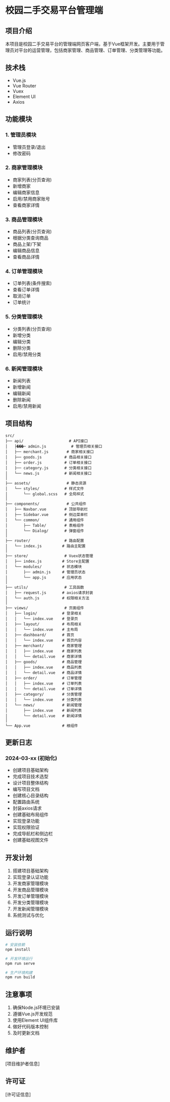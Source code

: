 # 校园二手交易平台管理端

## 项目介绍
本项目是校园二手交易平台的管理端网页客户端，基于Vue框架开发。主要用于管理员对平台的运营管理，包括商家管理、商品管理、订单管理、分类管理等功能。

## 技术栈
- Vue.js
- Vue Router
- Vuex 
- Element UI
- Axios

## 功能模块
### 1. 管理员模块
- 管理员登录/退出
- 修改密码

### 2. 商家管理模块
- 商家列表(分页查询)
- 新增商家
- 编辑商家信息
- 启用/禁用商家账号
- 查看商家详情

### 3. 商品管理模块
- 商品列表(分页查询)
- 根据分类查询商品
- 商品上架/下架
- 编辑商品信息
- 查看商品详情

### 4. 订单管理模块
- 订单列表(条件搜索)
- 查看订单详情
- 取消订单
- 订单统计

### 5. 分类管理模块
- 分类列表(分页查询)
- 新增分类
- 编辑分类
- 删除分类
- 启用/禁用分类

### 6. 新闻管理模块
- 新闻列表
- 新增新闻
- 编辑新闻
- 删除新闻
- 启用/禁用新闻

## 项目结构
```
src/
├── api/                    # API接口
│   ├���─ admin.js           # 管理员相关接口
│   ├── merchant.js        # 商家相关接口
│   ├── goods.js          # 商品相关接口
│   ├── order.js          # 订单相关接口
│   ├── category.js       # 分类相关接口
│   └── news.js           # 新闻相关接口
│
├── assets/                # 静态资源
│   └── styles/           # 样式文件
│       └── global.scss   # 全局样式
│
├── components/            # 公共组件
│   ├── Navbar.vue        # 顶部导航栏
│   ├── Sidebar.vue       # 侧边菜单栏
│   └── common/           # 通用组件
│       ├── Table/        # 表格组件
│       └── Dialog/       # 弹窗组件
│
├── router/               # 路由配置
│   └── index.js         # 路由主配置
│
├── store/                # Vuex状态管理
│   ├── index.js         # Store主配置
│   └── modules/         # 状态模块
│       ├── admin.js     # 管理员状态
│       └── app.js       # 应用状态
│
├── utils/                # 工具函数
│   ├── request.js       # axios请求封装
│   └── auth.js          # 权限相关方法
│
├── views/                # 页面组件
│   ├── login/           # 登录相关
│   │   └── index.vue    # 登录页
│   ├── layout/          # 布局相关
│   │   └── index.vue    # 主布局
│   ├── dashboard/       # 首页
│   │   └── index.vue    # 首页内容
│   ├── merchant/        # 商家管理
│   │   ├── index.vue    # 商家列表
│   │   └── detail.vue   # 商家详情
│   ├── goods/           # 商品管理
│   │   ├── index.vue    # 商品列表
│   │   └── detail.vue   # 商品详情
│   ├── order/           # 订单管理
│   │   ├── index.vue    # 订单列表
│   │   └── detail.vue   # 订单详情
│   ├── category/        # 分类管理
│   │   └── index.vue    # 分类列表
│   └── news/            # 新闻管理
│       ├── index.vue    # 新闻列表
│       └── detail.vue   # 新闻详情
│
└── App.vue              # 根组件
```

## 更新日志

### 2024-03-xx (初始化)
- 创建项目基础架构
- 完成项目技术选型
- 设计项目整体结构
- 编写项目文档
- 创建核心目录结构
- 配置路由系统
- 封装axios请求
- 创建基础布局组件
- 实现登录功能
- 实现权限验证
- 完成导航栏和侧边栏
- 创建基础视图文件

## 开发计划
1. 搭建项目基础架构
2. 实现登录认证功能
3. 开发商家管理模块
4. 开发商品管理模块
5. 开发订单管理模块
6. 开发分类管理模块
7. 开发新闻管理模块
8. 系统测试与优化

## 运行说明
```bash
# 安装依赖
npm install

# 开发环境运行
npm run serve

# 生产环境构建
npm run build
```

## 注意事项
1. 确保Node.js环境已安装
2. 遵循Vue.js开发规范
3. 使用Element UI组件库
4. 做好代码版本控制
5. 及时更新文档

## 维护者
[项目维护者信息]

## 许可证
[许可证信息] 